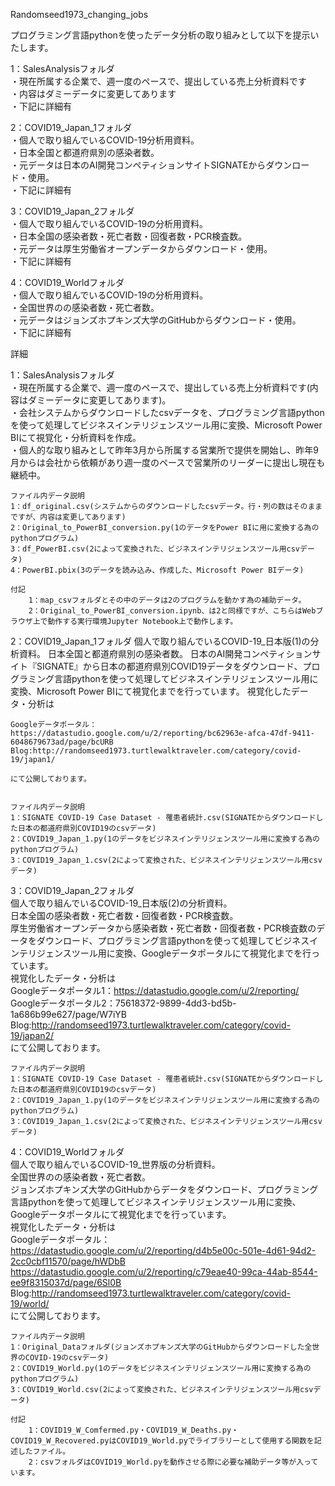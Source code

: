 Randomseed1973_changing_jobs

プログラミング言語pythonを使ったデータ分析の取り組みとして以下を提示いたします。

1：SalesAnalysisフォルダ  
    ・現在所属する企業で、週一度のペースで、提出している売上分析資料です  
    ・内容はダミーデータに変更してあります  
    ・下記に詳細有  
  
2：COVID19_Japan_1フォルダ  
    ・個人で取り組んでいるCOVID-19分析用資料。  
    ・日本全国と都道府県別の感染者数。  
    ・元データは日本のAI開発コンペティションサイトSIGNATEからダウンロード・使用。  
    ・下記に詳細有
  
3：COVID19_Japan_2フォルダ  
    ・個人で取り組んでいるCOVID-19の分析用資料。  
    ・日本全国の感染者数・死亡者数・回復者数・PCR検査数。  
    ・元データは厚生労働省オープンデータからダウンロード・使用。  
    ・下記に詳細有
  
4：COVID19_Worldフォルダ  
    ・個人で取り組んでいるCOVID-19の分析用資料。  
    ・全国世界のの感染者数・死亡者数。  
    ・元データはジョンズホプキンズ大学のGitHubからダウンロード・使用。  
    ・下記に詳細有  


詳細

1：SalesAnalysisフォルダ  
    ・現在所属する企業で、週一度のペースで、提出している売上分析資料です(内容はダミーデータに変更してあります)。  
    ・会社システムからダウンロードしたcsvデータを、プログラミング言語pythonを使って処理してビジネスインテリジェンスツール用に変換、Microsoft Power BIにて視覚化・分析資料を作成。  
    ・個人的な取り組みとして昨年3月から所属する営業所で提供を開始し、昨年9月からは会社から依頼があり週一度のペースで営業所のリーダーに提出し現在も継続中。  

    ファイル内データ説明  
    1：df_original.csv(システムからのダウンロードしたcsvデータ。行・列の数はそのままですが、内容は変更してあります)  
    2：Original_to_PowerBI_conversion.py(1のデータをPower BIに用に変換する為のpythonプログラム)  
    3：df_PowerBI.csv(2によって変換された、ビジネスインテリジェンスツール用csvデータ)  
    4：PowerBI.pbix(3のデータを読み込み、作成した、Microsoft Power BIデータ)  

    付記
        1：map_csvフォルダとその中のデータは2のプログラムを動かす為の補助データ。
        2：Original_to_PowerBI_conversion.ipynb、は2と同様ですが、こちらはWebブラウザ上で動作する実行環境Jupyter Notebook上で動作します。



2：COVID19_Japan_1フォルダ
    個人で取り組んでいるCOVID-19_日本版(1)の分析資料。
    日本全国と都道府県別の感染者数。
    日本のAI開発コンペティションサイト『SIGNATE』から日本の都道府県別COVID19データをダウンロード、プログラミング言語pythonを使って処理してビジネスインテリジェンスツール用に変換、Microsoft Power BIにて視覚化までを行っています。
    視覚化したデータ・分析は  

    Googleデータポータル：https://datastudio.google.com/u/2/reporting/bc62963e-afca-47df-9411-6048679673ad/page/bcURB
    Blog:http://randomseed1973.turtlewalktraveler.com/category/covid-19/japan1/
    
    にて公開しております。
    

    ファイル内データ説明
    1：SIGNATE COVID-19 Case Dataset - 罹患者統計.csv(SIGNATEからダウンロードした日本の都道府県別COVID19のcsvデータ)
    2：COVID19_Japan_1.py(1のデータをビジネスインテリジェンスツール用に変換する為のpythonプログラム)
    3：COVID19_Japan_1.csv(2によって変換された、ビジネスインテリジェンスツール用csvデータ)



3：COVID19_Japan_2フォルダ  
    個人で取り組んでいるCOVID-19_日本版(2)の分析資料。  
    日本全国の感染者数・死亡者数・回復者数・PCR検査数。  
    厚生労働省オープンデータから感染者数・死亡者数・回復者数・PCR検査数のデータをダウンロード、プログラミング言語pythonを使って処理してビジネスインテリジェンスツール用に変換、Googleデータポータルにて視覚化までを行っています。  
    視覚化したデータ・分析は  
    Googleデータポータル1：https://datastudio.google.com/u/2/reporting/  
    Googleデータポータル2：75618372-9899-4dd3-bd5b-1a686b99e627/page/W7iYB    
    Blog:http://randomseed1973.turtlewalktraveler.com/category/covid-19/japan2/  
    にて公開しております。
    
    ファイル内データ説明
    1：SIGNATE COVID-19 Case Dataset - 罹患者統計.csv(SIGNATEからダウンロードした日本の都道府県別COVID19のcsvデータ)
    2：COVID19_Japan_1.py(1のデータをビジネスインテリジェンスツール用に変換する為のpythonプログラム)
    3：COVID19_Japan_1.csv(2によって変換された、ビジネスインテリジェンスツール用csvデータ)
    


4：COVID19_Worldフォルダ  
    個人で取り組んでいるCOVID-19_世界版の分析資料。  
    全国世界のの感染者数・死亡者数。  
    ジョンズホプキンズ大学のGitHubからデータをダウンロード、プログラミング言語pythonを使って処理してビジネスインテリジェンスツール用に変換、Googleデータポータルにて視覚化までを行っています。  
    視覚化したデータ・分析は   
    Googleデータポータル：
    https://datastudio.google.com/u/2/reporting/d4b5e00c-501e-4d61-94d2-2cc0cbf11570/page/hWDbB  
    https://datastudio.google.com/u/2/reporting/c79eae40-99ca-44ab-8544-ee9f8315037d/page/6Sl0B    
    Blog:http://randomseed1973.turtlewalktraveler.com/category/covid-19/world/  
    にて公開しております。  
    
    ファイル内データ説明
    1：Original_Dataフォルダ(ジョンズホプキンズ大学のGitHubからダウンロードした全世界のCOVID-19のcsvデータ)
    2：COVID19_World.py(1のデータをビジネスインテリジェンスツール用に変換する為のpythonプログラム)
    3：COVID19_World.csv(2によって変換された、ビジネスインテリジェンスツール用csvデータ)

    付記
        1：COVID19_W_Comfermed.py・COVID19_W_Deaths.py・COVID19_W_Recovered.pyはCOVID19_World.pyでライブラリーとして使用する関数を記述したファイル。
        2：csvフォルダはCOVID19_World.pyを動作させる際に必要な補助データ等が入っています。